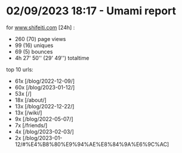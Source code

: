 # 02/09/2023 18:17 - Umami report
for www.shifeiti.com [24h] :

 - 260 (70) page views
 - 99 (16) uniques
 - 69 (5) bounces
 - 4h 27' 50'' (29' 49'') totaltime


top 10 urls:
 - 61x [/blog/2022-12-09/]
 - 60x [/blog/2023-01-12/]
 - 53x [/]
 - 18x [/about/]
 - 13x [/blog/2022-12-22/]
 - 13x [/wiki/]
 - 9x [/blog/2022-05-07/]
 - 7x [/friends/]
 - 4x [/blog/2023-02-03/]
 - 2x [/blog/2023-01-12/#%E4%B8%80%E9%94%AE%E8%84%9A%E6%9C%AC]


